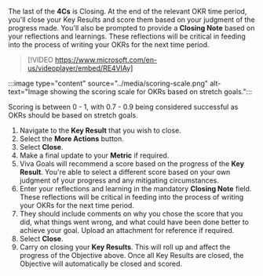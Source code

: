 The last of the **4Cs** is Closing. At the end of the relevant OKR time period, you'll close your Key Results and score them based on your judgment of the progress made. You'll also be prompted to provide a **Closing Note** based on your reflections and learnings. These reflections will be critical in feeding into the process of writing your OKRs for the next time period.

> [!VIDEO https://www.microsoft.com/en-us/videoplayer/embed/RE4VlAy]

:::image type="content" source="../media/scoring-scale.png" alt-text="Image showing the scoring scale for OKRs based on stretch goals.":::

Scoring is between 0 - 1, with 0.7 - 0.9 being considered successful as OKRs should be based on stretch goals.

1. Navigate to the **Key Result** that you wish to close.
1. Select the **More Actions** button.
1. Select **Close**.
1. Make a final update to your **Metric** if required.
1. Viva Goals will recommend a score based on the progress of the **Key Result**. You're able to select a different score based on your own judgment of your progress and any mitigating circumstances.
1. Enter your reflections and learning in the mandatory **Closing Note** field. These reflections will be critical in feeding into the process of writing your OKRs for the next time period.
1. They should include comments on why you chose the score that you did, what things went wrong, and what could have been done better to achieve your goal. Upload an attachment for reference if required.
1. Select **Close**.
1. Carry on closing your **Key Results**. This will roll up and affect the progress of the Objective above. Once all Key Results are closed, the Objective will automatically be closed and scored.
